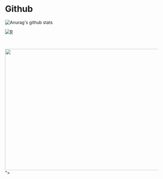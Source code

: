 # Github
![Anurag's github stats](https://github-readme-stats.vercel.app/api?username=Liripo&show_icons=true&theme=radical)

[![R](https://img.shields.io/badge/-programming-black?style=flat-square&logo=r&link=https://github.com/swsoyee?tab=repositories&q=&type=source&language=r)](https://github.com/liripo?tab=repositories&q=&type=source&language=r)

<div align="center">
	<br>
	<a href="<div align="center">
	<br>
	<a href="https://github.com/Liripo/Liripo/blob/main/header.svg">
		<img src="header.svg" width="800" height="400">
	</a>
	<br>
</div>">
